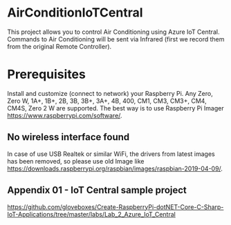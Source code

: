 # AirConditionIoTCentral
This project allows you to control Air Conditioning using Azure IoT Central.
Commands to Air Conditioning will be sent via Infrared (first we record them from the original Remote Controller).

# Prerequisites
Install and customize (connect to network) your Raspberry Pi. Any Zero, Zero W, 1A+, 1B+, 2B, 3B, 3B+, 3A+, 4B, 400, CM1, CM3, CM3+, CM4, CM4S, Zero 2 W are supported. The best way is to use Raspberry Pi Imager https://www.raspberrypi.com/software/.

## No wireless interface found
In case of use USB Realtek or similar WiFi, the drivers from latest images has been removed, so please use old Image like https://downloads.raspberrypi.org/raspbian/images/raspbian-2019-04-09/.

## Appendix 01 - IoT Central sample project
https://github.com/gloveboxes/Create-RaspberryPi-dotNET-Core-C-Sharp-IoT-Applications/tree/master/labs/Lab_2_Azure_IoT_Central
